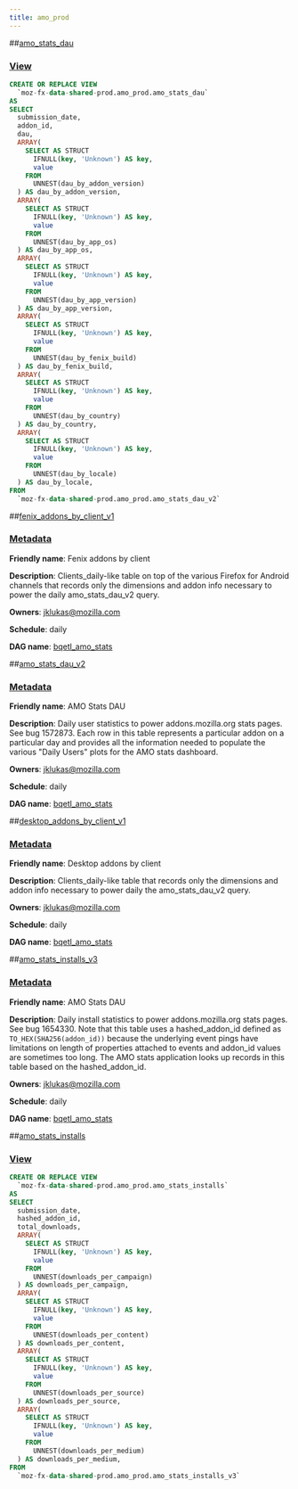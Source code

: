 ```yaml
---
title: amo_prod
---
```


##[amo_stats_dau](https://github.com/mozilla/bigquery-etl/blob/master/sql/moz-fx-data-shared-prod/amo_prod/amo_stats_dau)
### [View](https://github.com/mozilla/bigquery-etl/blob/master/sql/moz-fx-data-shared-prod/amo_prod/amo_stats_dau/view.sql)

~~~~sql
CREATE OR REPLACE VIEW
  `moz-fx-data-shared-prod.amo_prod.amo_stats_dau`
AS
SELECT
  submission_date,
  addon_id,
  dau,
  ARRAY(
    SELECT AS STRUCT
      IFNULL(key, 'Unknown') AS key,
      value
    FROM
      UNNEST(dau_by_addon_version)
  ) AS dau_by_addon_version,
  ARRAY(
    SELECT AS STRUCT
      IFNULL(key, 'Unknown') AS key,
      value
    FROM
      UNNEST(dau_by_app_os)
  ) AS dau_by_app_os,
  ARRAY(
    SELECT AS STRUCT
      IFNULL(key, 'Unknown') AS key,
      value
    FROM
      UNNEST(dau_by_app_version)
  ) AS dau_by_app_version,
  ARRAY(
    SELECT AS STRUCT
      IFNULL(key, 'Unknown') AS key,
      value
    FROM
      UNNEST(dau_by_fenix_build)
  ) AS dau_by_fenix_build,
  ARRAY(
    SELECT AS STRUCT
      IFNULL(key, 'Unknown') AS key,
      value
    FROM
      UNNEST(dau_by_country)
  ) AS dau_by_country,
  ARRAY(
    SELECT AS STRUCT
      IFNULL(key, 'Unknown') AS key,
      value
    FROM
      UNNEST(dau_by_locale)
  ) AS dau_by_locale,
FROM
  `moz-fx-data-shared-prod.amo_prod.amo_stats_dau_v2`
~~~~
##[fenix_addons_by_client_v1](https://github.com/mozilla/bigquery-etl/blob/master/sql/moz-fx-data-shared-prod/amo_prod/fenix_addons_by_client_v1)
### [Metadata](https://github.com/mozilla/bigquery-etl/blob/master/sql/moz-fx-data-shared-prod/amo_prod/fenix_addons_by_client_v1/metadata.yaml)

**Friendly name**: Fenix addons by client

**Description**: Clients_daily-like table on top of the various Firefox for Android channels that records only the dimensions and addon info necessary to power the daily amo_stats_dau_v2 query.

**Owners**: [jklukas@mozilla.com](mailto:jklukas@mozilla.com)

**Schedule**: daily

**DAG name**: [bqetl_amo_stats](https://github.com/mozilla/bigquery-etl/blob/master/dags/bqetl_amo_stats.py)

##[amo_stats_dau_v2](https://github.com/mozilla/bigquery-etl/blob/master/sql/moz-fx-data-shared-prod/amo_prod/amo_stats_dau_v2)
### [Metadata](https://github.com/mozilla/bigquery-etl/blob/master/sql/moz-fx-data-shared-prod/amo_prod/amo_stats_dau_v2/metadata.yaml)

**Friendly name**: AMO Stats DAU

**Description**: Daily user statistics to power addons.mozilla.org stats pages. See bug 1572873.
Each row in this table represents a particular addon on a particular day and provides all the information needed to populate the various "Daily Users" plots for the AMO stats dashboard.

**Owners**: [jklukas@mozilla.com](mailto:jklukas@mozilla.com)

**Schedule**: daily

**DAG name**: [bqetl_amo_stats](https://github.com/mozilla/bigquery-etl/blob/master/dags/bqetl_amo_stats.py)

##[desktop_addons_by_client_v1](https://github.com/mozilla/bigquery-etl/blob/master/sql/moz-fx-data-shared-prod/amo_prod/desktop_addons_by_client_v1)
### [Metadata](https://github.com/mozilla/bigquery-etl/blob/master/sql/moz-fx-data-shared-prod/amo_prod/desktop_addons_by_client_v1/metadata.yaml)

**Friendly name**: Desktop addons by client

**Description**: Clients_daily-like table that records only the dimensions and addon info necessary to power daily the amo_stats_dau_v2 query.

**Owners**: [jklukas@mozilla.com](mailto:jklukas@mozilla.com)

**Schedule**: daily

**DAG name**: [bqetl_amo_stats](https://github.com/mozilla/bigquery-etl/blob/master/dags/bqetl_amo_stats.py)

##[amo_stats_installs_v3](https://github.com/mozilla/bigquery-etl/blob/master/sql/moz-fx-data-shared-prod/amo_prod/amo_stats_installs_v3)
### [Metadata](https://github.com/mozilla/bigquery-etl/blob/master/sql/moz-fx-data-shared-prod/amo_prod/amo_stats_installs_v3/metadata.yaml)

**Friendly name**: AMO Stats DAU

**Description**: Daily install statistics to power addons.mozilla.org stats pages. See bug 1654330. Note that this table uses a hashed_addon_id defined as `TO_HEX(SHA256(addon_id))` because the underlying event pings have limitations on length of properties attached to events and addon_id values are sometimes too long. The AMO stats application looks up records in this table based on the hashed_addon_id.


**Owners**: [jklukas@mozilla.com](mailto:jklukas@mozilla.com)

**Schedule**: daily

**DAG name**: [bqetl_amo_stats](https://github.com/mozilla/bigquery-etl/blob/master/dags/bqetl_amo_stats.py)

##[amo_stats_installs](https://github.com/mozilla/bigquery-etl/blob/master/sql/moz-fx-data-shared-prod/amo_prod/amo_stats_installs)
### [View](https://github.com/mozilla/bigquery-etl/blob/master/sql/moz-fx-data-shared-prod/amo_prod/amo_stats_installs/view.sql)

~~~~sql
CREATE OR REPLACE VIEW
  `moz-fx-data-shared-prod.amo_prod.amo_stats_installs`
AS
SELECT
  submission_date,
  hashed_addon_id,
  total_downloads,
  ARRAY(
    SELECT AS STRUCT
      IFNULL(key, 'Unknown') AS key,
      value
    FROM
      UNNEST(downloads_per_campaign)
  ) AS downloads_per_campaign,
  ARRAY(
    SELECT AS STRUCT
      IFNULL(key, 'Unknown') AS key,
      value
    FROM
      UNNEST(downloads_per_content)
  ) AS downloads_per_content,
  ARRAY(
    SELECT AS STRUCT
      IFNULL(key, 'Unknown') AS key,
      value
    FROM
      UNNEST(downloads_per_source)
  ) AS downloads_per_source,
  ARRAY(
    SELECT AS STRUCT
      IFNULL(key, 'Unknown') AS key,
      value
    FROM
      UNNEST(downloads_per_medium)
  ) AS downloads_per_medium,
FROM
  `moz-fx-data-shared-prod.amo_prod.amo_stats_installs_v3`
~~~~
